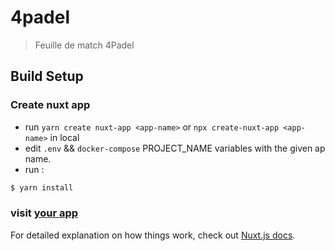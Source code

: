 # 4padel

> Feuille de match 4Padel

## Build Setup

### Create nuxt app

- run `yarn create nuxt-app <app-name>` or `npx create-nuxt-app <app-name>` in local
- edit `.env` && `docker-compose` PROJECT_NAME variables with the given ap name.
- run : 
``` bash
$ yarn install
```

### visit [your app](http://localhost:85/)

For detailed explanation on how things work, check out [Nuxt.js docs](https://nuxtjs.org).
